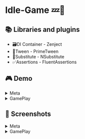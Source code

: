 # Idle-Game 💤🔫
## 📚 Libraries and plugins 

+ 🗃DI Container - Zenject
+ 🎥Tween - PrimeTween
+ 🔄Substitute - NSubstitute
+ ✅Assertions - FluentAssertions
  
## 🎮 Demo 

<details>
<summary>Meta</summary>

https://github.com/user-attachments/assets/15330a20-4d4c-4940-b5bc-0cc3c779274c
  
</details>

<details>
<summary>GamePlay</summary>
  
https://github.com/user-attachments/assets/accb39a4-b973-45b8-a214-13a6793bfa30

https://github.com/user-attachments/assets/1c706edd-4c28-4789-8c66-c4db7a049d46

https://github.com/user-attachments/assets/23b4333a-9783-4126-8c87-6ddb55fcedc5

</details>

## 📸 Screenshots 

<details>
<summary>Meta</summary>

![Meta2](https://github.com/user-attachments/assets/a102de1c-1191-47bb-9608-cb5433eab02c)
![Meta](https://github.com/user-attachments/assets/59bfe684-73c0-4d7f-aa24-d1d7c378cd3a)
![Meta1](https://github.com/user-attachments/assets/c315db79-530c-4dbb-a364-2828118c3cbf)

  
</details>

<details>
<summary>GamePlay</summary>

![GamePlay1](https://github.com/user-attachments/assets/eb7ccb6c-46d8-40c4-9860-261c05cc5224)
![GamePlay](https://github.com/user-attachments/assets/5885f565-27cf-4626-8940-e7961b661f86)
![GamePlay3](https://github.com/user-attachments/assets/9ce80339-5412-49a8-8005-301cb6b585e1)

  
</details>
